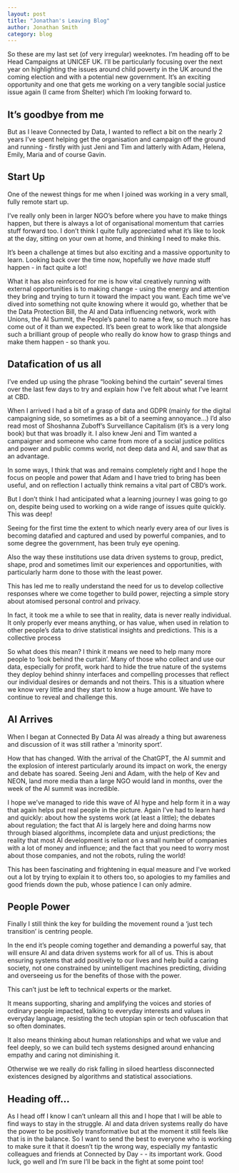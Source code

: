 ```yaml
---
layout: post
title: "Jonathan's Leaving Blog"
author: Jonathan Smith
category: blog
---
```

So these are my last set (of very irregular) weeknotes. I’m heading off to be Head Campaigns at UNICEF UK. I’ll be particularly focusing over the next year on highlighting the issues around child poverty in the UK around the coming election and with a potential new government. It’s an exciting opportunity and one that gets me working on a very tangible social justice issue again (I came from Shelter) which I’m looking forward to.

<!--more-->

## It’s goodbye from me
But as I leave Connected by Data, I wanted to reflect a bit on the nearly 2 years I’ve spent helping get the organisation and campaign off the ground and running - firstly with just Jeni and Tim and latterly with Adam, Helena, Emily, Maria and of course Gavin. 


## Start Up
One of the newest things for me when I joined was working in a very small, fully remote start up.

I’ve really only been in larger NGO’s before where you have to make things happen, but there is always a lot of organisational momentum that carries stuff forward too. I don’t think I quite fully appreciated what it’s like to look at the day, sitting on your own at home, and thinking I need to make this. 

It’s been a challenge at times but also exciting and a massive opportunity to learn. Looking back over the time now, hopefully we _have_ made stuff happen - in fact quite a lot! 

What it has also reinforced for me is how vital creatively running with external opportunities is to making change - using the energy and attention they bring and trying to turn it toward the impact you want. Each time we’ve dived into something not quite knowing where it would go, whether that be the Data Protection Bill, the AI and Data influencing network, work with Unions, the AI Summit, the People’s panel to name a few, so much more has come out of it than we expected. It’s been great to work like that alongside such a brilliant group of people who really do know how to grasp things and make them happen - so thank you.

## Datafication of us all
I’ve ended up using the phrase “looking behind the curtain” several times over the last few days to try and explain how I’ve felt about what I’ve learnt at CBD.

When I arrived I had a bit of a grasp of data and GDPR (mainly for the digital campaigning side, so sometimes as a bit of a seeming annoyance…) I’d also read most of Shoshanna Zuboff’s Surveillance Capitalism (it’s is a very long book) but that was broadly it. I also knew Jeni and Tim wanted a campaigner and someone who came from more of a social justice politics and power and public comms world, not deep data and AI, and saw that as an advantage.

In some ways, I think that was and remains completely right and I hope the focus on people and power that Adam and I have tried to  bring has been useful, and on reflection I actually think remains a vital part of CBD’s work.

But I don’t think I had anticipated what a learning journey I was going to go on, despite being used to working on a wide range of issues quite quickly. This was deep! 

Seeing for the first time the extent to which nearly every area of our lives is becoming datafied and captured and used by powerful companies, and to some degree the government, has been truly eye opening. 

Also the way these institutions use data driven systems to group, predict, shape, prod and sometimes limit our experiences and opportunities, with particularly harm done to those with the least power. 

This has led me to really understand the need for us to develop collective responses where we come together to build power, rejecting a simple story about atomised personal control and privacy. 

In fact, it took me a while to see that in reality, data is never really individual. It only properly ever means anything, or has value, when used in relation to other people’s data to drive statistical insights and predictions. This is a collective process

So what does this mean? I think it means we need to help many more people to ‘look behind the curtain’.  Many of those who collect and use our data, especially for profit, work hard to hide the true nature of the systems they deploy behind shinny interfaces and compelling processes that reflect our individual desires or demands and not theirs. This is a situation where we know very little and they start to know a huge amount. We have to continue to reveal and challenge this.  

## AI Arrives
When I began at Connected By Data AI was already a thing but awareness and discussion of it was still rather a 'minority sport’. 

How that has changed. With the arrival of the ChatGPT, the AI summit and the explosion of interest particularly around its impact on work, the energy and debate has soared. Seeing Jeni and Adam, with the help of Kev and NEON, land more media than a large NGO would land in months, over the week of the AI summit was incredible.

I hope we’ve managed to ride this wave of AI hype and help form it in a way that again helps put real people in the picture. Again I’ve had to learn hard and quickly: about how the systems work (at least a little); the debates about regulation; the fact that AI is largely here and doing harms now through biased algorithms, incomplete data and unjust predictions; the reality that most AI development is reliant on a small number of companies with a lot of money and influence; and the fact that you need to worry most about those companies, and not the robots, ruling the world! 

This has been fascinating and frightening in equal measure and I’ve worked out a lot by trying to explain it to others too, so apologies to my families and good friends down the pub, whose patience I can only admire.

## People Power
Finally I still think the key for building the movement round a ‘just tech transition’ is centring people. 

In the end it’s people coming together and demanding a powerful say, that will ensure AI and data driven systems work for all of us. This is about ensuring systems that add positively to our lives and help build a caring society, not one constrained by unintelligent machines predicting, dividing and overseeing us for the benefits of those with the power. 

This can’t just be left to technical experts or the market.

It means supporting, sharing and amplifying the voices and stories of ordinary people impacted, talking to everyday interests and values in everyday language, resisting the tech utopian spin or tech obfuscation that so often dominates. 

It also means thinking about human relationships and what we value and feel deeply, so we can build tech systems designed around enhancing empathy and caring not diminishing it. 

Otherwise we we really do risk falling in siloed heartless disconnected existences designed by algorithms and statistical associations.

## Heading off…
As I head off I know I can’t unlearn all this and I hope that I will be able to find ways to stay in the struggle. AI and data driven systems really do have the power to be positively transformative but at the moment it still feels like that is in the balance. So I want to send the best to everyone who is working to make sure it that it doesn’t tip the wrong way, especially my fantastic colleagues and friends at Connected by Day - - its important work. Good luck, go well and I’m sure I’ll be back in the fight at some point too!